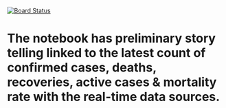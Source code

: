[![Board Status](https://dev.azure.com/prasadjagtap04/9e873be6-0369-46fc-9d70-58ae3ab6a923/451871c3-dfbe-47de-959e-d4fc5002b88f/_apis/work/boardbadge/bd2680ad-6e2a-4bd8-a996-aad7417e44ad)](https://dev.azure.com/prasadjagtap04/9e873be6-0369-46fc-9d70-58ae3ab6a923/_boards/board/t/451871c3-dfbe-47de-959e-d4fc5002b88f/Microsoft.RequirementCategory)
# The notebook has preliminary story telling linked to the latest count of confirmed cases, deaths, recoveries, active cases & mortality rate with the real-time data sources.
